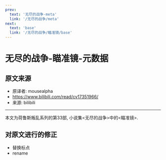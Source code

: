 ```yaml
---
prev:
  text: '无尽的战争-meta'
  link: '/无尽的战争/meta'
next:
  text: 'base'
  link: '/无尽的战争/瞄准镜/base'
---
```


# 无尽的战争-瞄准镜-元数据

## 原文来源

+ 原译者: mousealpha
+ <https://www.bilibili.com/read/cv17351966/>
+ 来源: bilibili

--------

本文为荷鲁斯叛乱系列的第33部, 小说集<无尽的战争>中的<瞄准镜>.

## 对原文进行的修正

+ 替换标点
+ rename
